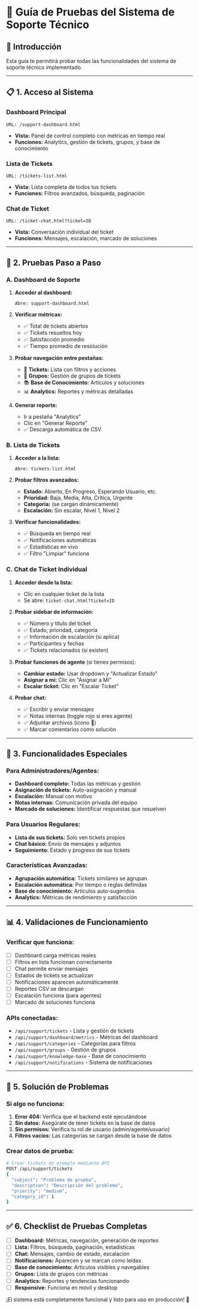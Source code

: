 # 🎫 Guía de Pruebas del Sistema de Soporte Técnico

## 🚀 Introducción
Esta guía te permitirá probar todas las funcionalidades del sistema de soporte técnico implementado.

---

## 📋 **1. Acceso al Sistema**

### **Dashboard Principal**
```
URL: /support-dashboard.html
```
- **Vista:** Panel de control completo con métricas en tiempo real
- **Funciones:** Analytics, gestión de tickets, grupos, y base de conocimiento

### **Lista de Tickets**
```  
URL: /tickets-list.html
```
- **Vista:** Lista completa de todos tus tickets
- **Funciones:** Filtros avanzados, búsqueda, paginación

### **Chat de Ticket**
```
URL: /ticket-chat.html?ticket=ID
```
- **Vista:** Conversación individual del ticket
- **Funciones:** Mensajes, escalación, marcado de soluciones

---

## 🧪 **2. Pruebas Paso a Paso**

### **A. Dashboard de Soporte**

1. **Acceder al dashboard:**
   ```
   Abre: support-dashboard.html
   ```

2. **Verificar métricas:**
   - ✅ Total de tickets abiertos
   - ✅ Tickets resueltos hoy  
   - ✅ Satisfacción promedio
   - ✅ Tiempo promedio de resolución

3. **Probar navegación entre pestañas:**
   - 🎫 **Tickets:** Lista con filtros y acciones
   - 👥 **Grupos:** Gestión de grupos de tickets
   - 📚 **Base de Conocimiento:** Artículos y soluciones
   - 📊 **Analytics:** Reportes y métricas detalladas

4. **Generar reporte:**
   - Ir a pestaña "Analytics"
   - Clic en "Generar Reporte"
   - ✅ Descarga automática de CSV

### **B. Lista de Tickets**

1. **Acceder a la lista:**
   ```
   Abre: tickets-list.html
   ```

2. **Probar filtros avanzados:**
   - **Estado:** Abierto, En Progreso, Esperando Usuario, etc.
   - **Prioridad:** Baja, Media, Alta, Crítica, Urgente
   - **Categoría:** (se cargan dinámicamente)
   - **Escalación:** Sin escalar, Nivel 1, Nivel 2

3. **Verificar funcionalidades:**
   - ✅ Búsqueda en tiempo real
   - ✅ Notificaciones automáticas
   - ✅ Estadísticas en vivo
   - ✅ Filtro "Limpiar" funciona

### **C. Chat de Ticket Individual**

1. **Acceder desde la lista:**
   - Clic en cualquier ticket de la lista
   - Se abre: `ticket-chat.html?ticket=ID`

2. **Probar sidebar de información:**
   - ✅ Número y título del ticket
   - ✅ Estado, prioridad, categoría
   - ✅ Información de escalación (si aplica)
   - ✅ Participantes y fechas
   - ✅ Tickets relacionados (si existen)

3. **Probar funciones de agente** (si tienes permisos):
   - **Cambiar estado:** Usar dropdown y "Actualizar Estado"
   - **Asignar a mí:** Clic en "Asignar a Mí"
   - **Escalar ticket:** Clic en "Escalar Ticket"

4. **Probar chat:**
   - ✅ Escribir y enviar mensajes
   - ✅ Notas internas (toggle rojo si eres agente)
   - ✅ Adjuntar archivos (icono 📎)
   - ✅ Marcar comentarios como solución

---

## 🔧 **3. Funcionalidades Especiales**

### **Para Administradores/Agentes:**
- **Dashboard completo:** Todas las métricas y gestión
- **Asignación de tickets:** Auto-asignación y manual
- **Escalación:** Manual con motivo
- **Notas internas:** Comunicación privada del equipo
- **Marcado de soluciones:** Identificar respuestas que resuelven

### **Para Usuarios Regulares:**
- **Lista de sus tickets:** Solo ven tickets propios
- **Chat básico:** Envío de mensajes y adjuntos
- **Seguimiento:** Estado y progreso de sus tickets

### **Características Avanzadas:**
- **Agrupación automática:** Tickets similares se agrupan
- **Escalación automática:** Por tiempo o reglas definidas
- **Base de conocimiento:** Artículos auto-sugeridos
- **Analytics:** Métricas de rendimiento y satisfacción

---

## 📊 **4. Validaciones de Funcionamiento**

### **Verificar que funciona:**
- [ ] Dashboard carga métricas reales
- [ ] Filtros en lista funcionan correctamente
- [ ] Chat permite enviar mensajes
- [ ] Estados de tickets se actualizan
- [ ] Notificaciones aparecen automáticamente
- [ ] Reportes CSV se descargan
- [ ] Escalación funciona (para agentes)
- [ ] Marcado de soluciones funciona

### **APIs conectadas:**
- `/api/support/tickets` - Lista y gestión de tickets
- `/api/support/dashboard/metrics` - Métricas del dashboard
- `/api/support/categories` - Categorías para filtros
- `/api/support/groups` - Gestión de grupos
- `/api/support/knowledge-base` - Base de conocimiento
- `/api/support/notifications` - Sistema de notificaciones

---

## 🚨 **5. Solución de Problemas**

### **Si algo no funciona:**

1. **Error 404:** Verifica que el backend esté ejecutándose
2. **Sin datos:** Asegúrate de tener tickets en la base de datos
3. **Sin permisos:** Verifica tu rol de usuario (admin/agente/usuario)
4. **Filtros vacíos:** Las categorías se cargan desde la base de datos

### **Crear datos de prueba:**
```bash
# Crear tickets de ejemplo mediante API
POST /api/support/tickets
{
  "subject": "Problema de prueba",
  "description": "Descripción del problema",
  "priority": "medium",
  "category_id": 1
}
```

---

## ✅ **6. Checklist de Pruebas Completas**

- [ ] **Dashboard:** Métricas, navegación, generación de reportes
- [ ] **Lista:** Filtros, búsqueda, paginación, estadísticas
- [ ] **Chat:** Mensajes, cambio de estado, escalación
- [ ] **Notificaciones:** Aparecen y se marcan como leídas
- [ ] **Base de conocimiento:** Artículos visibles y navegables
- [ ] **Grupos:** Lista de grupos con métricas
- [ ] **Analytics:** Reportes y tendencias funcionando
- [ ] **Responsive:** Funciona en móvil y desktop

¡El sistema está completamente funcional y listo para uso en producción! 🎉